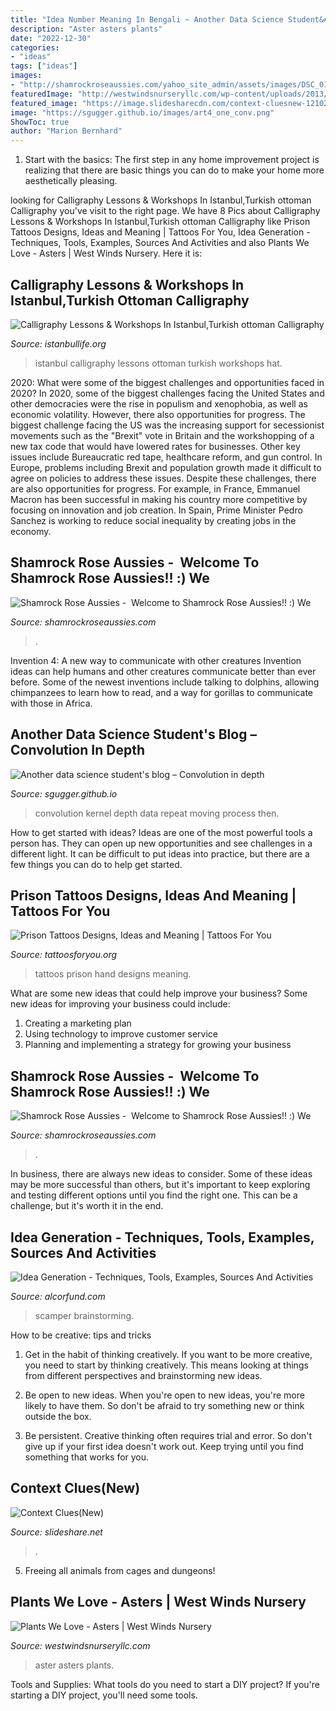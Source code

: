 ```yaml
---
title: "Idea Number Meaning In Bengali ~ Another Data Science Student&#039;s Blog – Convolution In Depth"
description: "Aster asters plants"
date: "2022-12-30"
categories:
- "ideas"
tags: ["ideas"]
images:
- "http://shamrockroseaussies.com/yahoo_site_admin/assets/images/DSC_0156.176182102_std.JPG"
featuredImage: "http://westwindsnurseryllc.com/wp-content/uploads/2013/09/Raydons-fav.jpg"
featured_image: "https://image.slidesharecdn.com/context-cluesnew-1210214269079542-9/95/context-cluesnew-2-728.jpg?cb=1210189013"
image: "https://sgugger.github.io/images/art4_one_conv.png"
ShowToc: true
author: "Marion Bernhard"
---
```



1. Start with the basics: The first step in any home improvement project is realizing that there are basic things you can do to make your home more aesthetically pleasing.

	

		
looking for Calligraphy Lessons &amp; Workshops In Istanbul,Turkish ottoman Calligraphy you've visit to the right page. We have 8 Pics about Calligraphy Lessons &amp; Workshops In Istanbul,Turkish ottoman Calligraphy like Prison Tattoos Designs, Ideas and Meaning | Tattoos For You, Idea Generation - Techniques, Tools, Examples, Sources And Activities and also Plants We Love - Asters | West Winds Nursery. Here it is:
		
    
## Calligraphy Lessons &amp; Workshops In Istanbul,Turkish Ottoman Calligraphy

<img loading=lazy src="http://www.istanbullife.org/calligraph-lesson-in-istanbul/calligraph-lesson-in-istanbul5.jpg" onerror="this.onerror=null;this.src='https://tse2.mm.bing.net/th?id=OIP.lscOe8bZRkKq3PBOwWJ0zAHaLH&amp;pid=15.1';" alt="Calligraphy Lessons &amp; Workshops In Istanbul,Turkish ottoman Calligraphy">

_Source: istanbullife.org_

>istanbul calligraphy lessons ottoman turkish workshops hat. 

	

2020: What were some of the biggest challenges and opportunities faced in 2020?
In 2020, some of the biggest challenges facing the United States and other democracies were the rise in populism and xenophobia, as well as economic volatility. However, there also opportunities for progress. The biggest challenge facing the US was the increasing support for secessionist movements such as the "Brexit" vote in Britain and the workshopping of a new tax code that would have lowered rates for businesses. Other key issues include Bureaucratic red tape, healthcare reform, and gun control. In Europe, problems including Brexit and population growth made it difficult to agree on policies to address these issues. Despite these challenges, there are also opportunities for progress. For example, in France, Emmanuel Macron has been successful in making his country more competitive by focusing on innovation and job creation. In Spain, Prime Minister Pedro Sanchez is working to reduce social inequality by creating jobs in the economy.

    
## Shamrock Rose Aussies - ﻿﻿﻿ Welcome To Shamrock Rose Aussies!! :) We

<img loading=lazy src="http://shamrockroseaussies.com/yahoo_site_admin/assets/images/IMG_6875.174220639_std.JPG" onerror="this.onerror=null;this.src='https://tse3.mm.bing.net/th?id=OIP._q8N-MNwBN-9qOypgmnHaAAAAA&amp;pid=15.1';" alt="Shamrock Rose Aussies - ﻿﻿﻿ Welcome to Shamrock Rose Aussies!! :) We">

_Source: shamrockroseaussies.com_

>. 

	

Invention 4: A new way to communicate with other creatures
Invention ideas can help humans and other creatures communicate better than ever before. Some of the newest inventions include talking to dolphins, allowing chimpanzees to learn how to read, and a way for gorillas to communicate with those in Africa.

    
## Another Data Science Student&#039;s Blog – Convolution In Depth

<img loading=lazy src="https://sgugger.github.io/images/art4_one_conv.png" onerror="this.onerror=null;this.src='https://tse2.mm.bing.net/th?id=OIP.Lh66RMsxLPpBqI-VCNsMgwHaDz&amp;pid=15.1';" alt="Another data science student&#039;s blog – Convolution in depth">

_Source: sgugger.github.io_

>convolution kernel depth data repeat moving process then. 

	

How to get started with ideas?
Ideas are one of the most powerful tools a person has. They can open up new opportunities and see challenges in a different light. It can be difficult to put ideas into practice, but there are a few things you can do to help get started.

    
## Prison Tattoos Designs, Ideas And Meaning | Tattoos For You

<img loading=lazy src="https://www.tattoosforyou.org/wp-content/uploads/2013/12/Prison-Tattoos-Hand.jpg" onerror="this.onerror=null;this.src='https://tse3.mm.bing.net/th?id=OIP.NijQQ95lUmRfPMp1B8xYGQHaE4&amp;pid=15.1';" alt="Prison Tattoos Designs, Ideas and Meaning | Tattoos For You">

_Source: tattoosforyou.org_

>tattoos prison hand designs meaning. 

	

What are some new ideas that could help improve your business?
Some new ideas for improving your business could include: 
1. Creating a marketing plan 
2. Using technology to improve customer service 
3. Planning and implementing a strategy for growing your business 

    
## Shamrock Rose Aussies - ﻿﻿﻿ Welcome To Shamrock Rose Aussies!! :) We

<img loading=lazy src="http://shamrockroseaussies.com/yahoo_site_admin/assets/images/DSC_0156.176182102_std.JPG" onerror="this.onerror=null;this.src='https://tse2.mm.bing.net/th?id=OIP.ifTglChDwh_WkXReo-eugQHaE9&amp;pid=15.1';" alt="Shamrock Rose Aussies - ﻿﻿﻿ Welcome to Shamrock Rose Aussies!! :) We">

_Source: shamrockroseaussies.com_

>. 

	

In business, there are always new ideas to consider. Some of these ideas may be more successful than others, but it's important to keep exploring and testing different options until you find the right one. This can be a challenge, but it's worth it in the end.

    
## Idea Generation - Techniques, Tools, Examples, Sources And Activities

<img loading=lazy src="https://alcorfund.com/wp-content/uploads/2020/08/MicrosoftTeams-image-4-1.png" onerror="this.onerror=null;this.src='https://tse2.mm.bing.net/th?id=OIP.1gXl21eKyZ2fmrKVul9IjwHaEn&amp;pid=15.1';" alt="Idea Generation - Techniques, Tools, Examples, Sources And Activities">

_Source: alcorfund.com_

>scamper brainstorming. 

	

How to be creative: tips and tricks
1. Get in the habit of thinking creatively. If you want to be more creative, you need to start by thinking creatively. This means looking at things from different perspectives and brainstorming new ideas.
2. Be open to new ideas. When you're open to new ideas, you're more likely to have them. So don't be afraid to try something new or think outside the box.

3. Be persistent. Creative thinking often requires trial and error. So don't give up if your first idea doesn't work out. Keep trying until you find something that works for you.

    
## Context Clues(New)

<img loading=lazy src="https://image.slidesharecdn.com/context-cluesnew-1210214269079542-9/95/context-cluesnew-2-728.jpg?cb=1210189013" onerror="this.onerror=null;this.src='https://tse1.mm.bing.net/th?id=OIP.KrJXVkX-1TpaGREe6E1RWQHaFj&amp;pid=15.1';" alt="Context Clues(New)">

_Source: slideshare.net_

>. 

	

5. Freeing all animals from cages and dungeons!

    
## Plants We Love - Asters | West Winds Nursery

<img loading=lazy src="http://westwindsnurseryllc.com/wp-content/uploads/2013/09/Raydons-fav.jpg" onerror="this.onerror=null;this.src='https://tse1.mm.bing.net/th?id=OIP.ZQ6QnJVTLjTDxIUv25qCiAHaMx&amp;pid=15.1';" alt="Plants We Love - Asters | West Winds Nursery">

_Source: westwindsnurseryllc.com_

>aster asters plants. 

	

Tools and Supplies: What tools do you need to start a DIY project?
If you're starting a DIY project, you'll need some tools.

